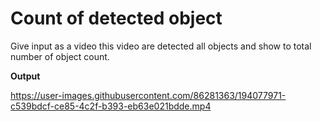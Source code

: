 # Count of detected object
Give input as a video this video are detected all objects and show to total number of object count.

**Output**

https://user-images.githubusercontent.com/86281363/194077971-c539bdcf-ce85-4c2f-b393-eb63e021bdde.mp4

